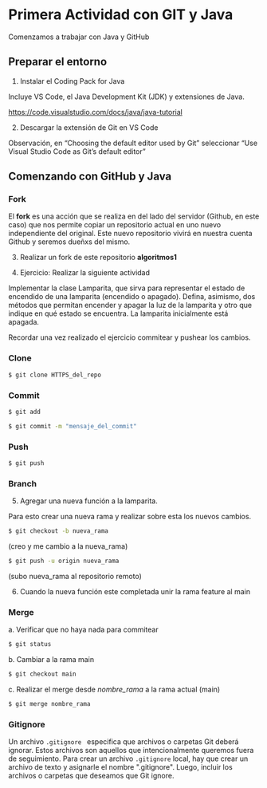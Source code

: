 # Primera Actividad con GIT y Java
Comenzamos a trabajar con Java y GitHub

## Preparar el entorno

1. Instalar el Coding Pack for Java 

Incluye VS Code, el Java Development Kit (JDK) y extensiones de Java.

https://code.visualstudio.com/docs/java/java-tutorial

2. Descargar la extensión de Git en VS Code

Observación, en “Choosing the default editor used by Git” seleccionar “Use Visual Studio Code as Git’s default editor”

## Comenzando con GitHub y Java
### Fork
El **fork** es una acción que se realiza en del lado del servidor (Github, en este caso) que nos permite copiar un repositorio actual en uno nuevo independiente del original. Este nuevo repositorio vivirá en nuestra cuenta Github y seremos dueñxs del mismo.

3. Realizar un fork de este repositorio **algoritmos1**

4. Ejercicio: Realizar la siguiente actividad

Implementar la clase Lamparita, que sirva para representar el estado de encendido de una lamparita (encendido o apagado). Defina, asimismo, dos métodos que permitan encender y apagar la luz de la lamparita y otro que indique en qué estado se encuentra. La lamparita inicialmente está apagada.

Recordar una vez realizado el ejercicio commitear y pushear los cambios.

### Clone

```bash
$ git clone HTTPS_del_repo
```

### Commit 

```bash
$ git add
```

```bash
$ git commit -m "mensaje_del_commit"
```

### Push

```bash
$ git push
```

### Branch

5. Agregar una nueva función a la lamparita.

Para esto crear una nueva rama y realizar sobre esta los nuevos cambios.

```bash
$ git checkout -b nueva_rama
```
(creo y me cambio a la nueva_rama)

```bash
$ git push -u origin nueva_rama
```
(subo nueva_rama al repositorio remoto)

6. Cuando la nueva función este completada unir la rama feature al main

### Merge

a. Verificar que no haya nada para commitear
```bash
$ git status
```

b. Cambiar a la rama main

```bash
$ git checkout main
```

c. Realizar el merge desde _nombre_rama_ a la rama actual (main)

```bash
$ git merge nombre_rama
```

### Gitignore

Un archivo ```.gitignore ``` especifica que archivos o carpetas Git deberá ignorar. Estos archivos son aquellos que intencionalmente queremos fuera de seguimiento.
Para crear un archivo ```.gitignore``` local, hay que crear un archivo de texto y asignarle el nombre ".gitignore". Luego, incluir los archivos o carpetas que deseamos que Git ignore.